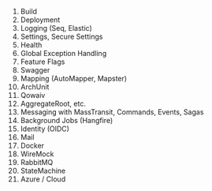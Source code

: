 1. Build
2. Deployment
3. Logging (Seq, Elastic)
4. Settings, Secure Settings
5. Health
6. Global Exception Handling
7. Feature Flags
8. Swagger
9. Mapping (AutoMapper, Mapster)
10. ArchUnit
11. Qowaiv 
12. AggregateRoot, etc.
13. Messaging with MassTransit, Commands, Events, Sagas
14. Background Jobs (Hangfire)
15. Identity (OIDC)
16. Mail
17. Docker
18. WireMock
19. RabbitMQ
20. StateMachine
21. Azure / Cloud
